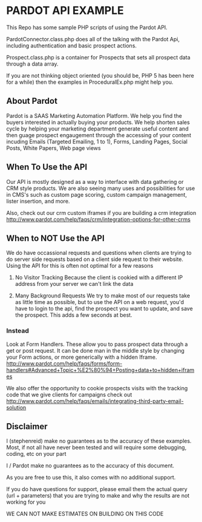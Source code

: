 PARDOT API EXAMPLE
==================
This Repo has some sample PHP scripts of using the Pardot API.

PardotConnector.class.php does all of the talking with the Pardot Api, including authentication
and basic prospect actions.

Prospect.class.php is a container for Prospects that sets all prospect data through a data array.

If you are not thinking object oriented (you should be, PHP 5 has been here for a while) then 
the examples in ProceduralEx.php might help you.

About Pardot
------------
Pardot is a SAAS Marketing Automation Platform.
We help you find the buyers interested in actually buying your products.
We help shorten sales cycle by helping your marketing department generate useful content
and then guage prospect engaugement through the accessing of your content incuding
Emails (Targeted Emailing, 1 to 1), Forms, Landing Pages, Social Posts, White Papers, Web page views


## When To Use the API
Our API is mostly designed as a way to interface with data gathering or CRM style products.
We are also seeing many uses and possibilities for use in CMS's such as custom page scoring,
custom campaign management, lister insertion, and more.

Also, check out our crm custom iframes if you are building a crm integration
http://www.pardot.com/help/faqs/crm/integration-options-for-other-crms

## When to NOT Use the API
We do have occassional requests and questions when clients are trying to do server side requests
based on a client side request to their website. Using the API for this is often not optimal for a few reasons

 1) No Visitor Tracking
    Because the client is cookied with a different IP address from your server we can't link the data

 2) Many Background Requests
    We try to make most of our requests take as little time as possible, but to use the API on a web request,
    you'd have to login to the api, find the prospect you want to update, and save the prospect. This adds a few
    seconds at best.

### Instead 
Look at Form Handlers. These allow you to pass prospect data through a get or post request. It can be done
man in the middle style by changing your Form actions, or more generically with a hidden Iframe.
http://www.pardot.com/help/faqs/forms/form-handlers#Advanced+Topic+%E2%80%94+Posting+data+to+hidden+iframes

We also offer the opportunity to cookie prospects visits with the tracking code that we give clients for campaigns
check out http://www.pardot.com/help/faqs/emails/integrating-third-party-email-solution



Disclaimer
----------
I (stephenreid) make no guarantees as to the accuracy of these examples.
Most, if not all have never been tested and will require some debugging, coding, etc on your part

I / Pardot make no guarantees as to the accuracy of this document. 

As you are free to use this, it also comes with no additional support.

If you do have questions for support, please email them the actual query (url + parameters) that you are trying to make and why the results are not working for you

WE CAN NOT MAKE ESTIMATES ON BUILDING ON THIS CODE



